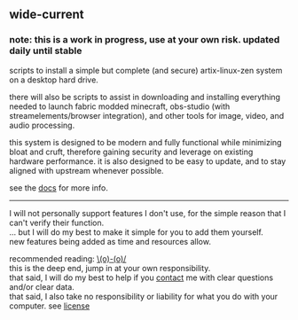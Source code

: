 ## wide-current

### note: this is a work in progress, use at your own risk. updated daily until stable

scripts to install a simple but complete (and secure) artix-linux-zen system on a desktop hard drive.

there will also be scripts to assist in downloading and installing everything needed to launch fabric modded minecraft, obs-studio (with streamelements/browser integration), and other tools for image, video, and audio processing.

this system is designed to be modern and fully functional while minimizing bloat and cruft, therefore gaining security and leverage on existing hardware performance. it is also designed to be easy to update, and to stay aligned with upstream whenever possible.

see the [docs](/doc/index.md) for more info.

___

I will not personally support features I don't use, for the simple reason that I can't verify their function. </br>
... but I will do my best to make it simple for you to add them yourself.</br>
new features being added as time and resources allow.</br>

recommended reading: [\\(o)-(o)/](/links.md) </br>
this is the deep end, jump in at your own responsibility.</br>
that said, I will do my best to help if you [contact](/doc/contact.md) me with clear questions and/or clear data. </br>
that said, I also take no responsibility or liability for what you do with your computer. see [license](/LICENSE.md)
